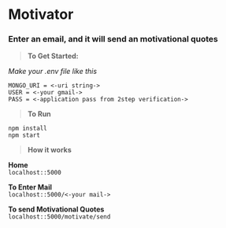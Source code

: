 # Motivator

### Enter an email, and it will send an motivational quotes



>**To Get Started:**

*Make your .env file like this*

`MONGO_URI = <-uri string->`<br>
`USER = <-your gmail->`<br>
`PASS = <-application pass from 2step verification->`<br>

>**To Run**

`npm install`<br>
`npm start`<br>


>**How it works**

**Home**<br>
`localhost::5000`

**To Enter Mail**<br>
`localhost::5000/<-your mail->`

**To send Motivational Quotes**<br>
`localhost::5000/motivate/send`


